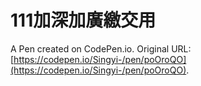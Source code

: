 # 111加深加廣繳交用

A Pen created on CodePen.io. Original URL: [https://codepen.io/Singyi-/pen/poOroQO](https://codepen.io/Singyi-/pen/poOroQO).

